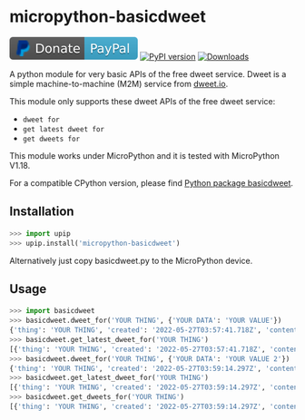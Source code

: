 # micropython-basicdweet
[![PayPal Donate][paypal_img]][paypal_link]
[![PyPI version][pypi_img]][pypi_link]
[![Downloads][downloads_img]][downloads_link]

  [paypal_img]: https://github.com/jacklinquan/images/blob/master/paypal_donate_badge.svg
  [paypal_link]: https://www.paypal.me/jacklinquan
  [pypi_img]: https://badge.fury.io/py/micropython-basicdweet.svg
  [pypi_link]: https://badge.fury.io/py/micropython-basicdweet
  [downloads_img]: https://pepy.tech/badge/micropython-basicdweet
  [downloads_link]: https://pepy.tech/project/micropython-basicdweet

A python module for very basic APIs of the free dweet service.
Dweet is a simple machine-to-machine (M2M) service from [dweet.io](https://dweet.io).

This module only supports these dweet APIs of the free dweet service:

- `dweet for`
- `get latest dweet for`
- `get dweets for`

This module works under MicroPython and it is tested with MicroPython V1.18.

For a compatible CPython version, please find [Python package basicdweet](https://github.com/jacklinquan/basicdweet).

## Installation
``` Python
>>> import upip
>>> upip.install('micropython-basicdweet')
```
Alternatively just copy basicdweet.py to the MicroPython device.

## Usage
``` python
>>> import basicdweet
>>> basicdweet.dweet_for('YOUR THING', {'YOUR DATA': 'YOUR VALUE'})
{'thing': 'YOUR THING', 'created': '2022-05-27T03:57:41.718Z', 'content': {'YOUR DATA': 'YOUR VALUE'}, 'transaction': 'da3d8f20-9b39-4d9a-aa06-2c1eebe0666f'}
>>> basicdweet.get_latest_dweet_for('YOUR THING')
[{'thing': 'YOUR THING', 'created': '2022-05-27T03:57:41.718Z', 'content': {'YOUR DATA': 'YOUR VALUE'}}]
>>> basicdweet.dweet_for('YOUR THING', {'YOUR DATA': 'YOUR VALUE 2'})
{'thing': 'YOUR THING', 'created': '2022-05-27T03:59:14.297Z', 'content': {'YOUR DATA': 'YOUR VALUE 2'}, 'transaction': 'e851fd9e-14c6-4d2b-847a-d9bf8402db18'}
>>> basicdweet.get_latest_dweet_for('YOUR THING')
[{'thing': 'YOUR THING', 'created': '2022-05-27T03:59:14.297Z', 'content': {'YOUR DATA': 'YOUR VALUE 2'}}]
>>> basicdweet.get_dweets_for('YOUR THING')
[{'thing': 'YOUR THING', 'created': '2022-05-27T03:59:14.297Z', 'content': {'YOUR DATA': 'YOUR VALUE 2'}}, {'thing': 'YOUR THING', 'created': '2022-05-27T03:57:41.718Z', 'content': {'YOUR DATA': 'YOUR VALUE'}}]
```
